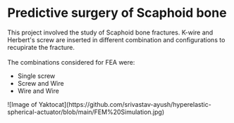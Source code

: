 # Predictive surgery of Scaphoid bone
This project involved the study of Scaphoid bone fractures. K-wire and Herbert's screw are inserted in different combination and configurations to recupirate the fracture.<br><br>
The combinations considered for FEA were:
<ul>
<li>Single screw</li>
<li>Screw and Wire</li>
<li>Wire and Wire</li>
</ul
<br>
![Image of Yaktocat](https://github.com/srivastav-ayush/hyperelastic-spherical-actuator/blob/main/FEM%20Simulation.jpg)
